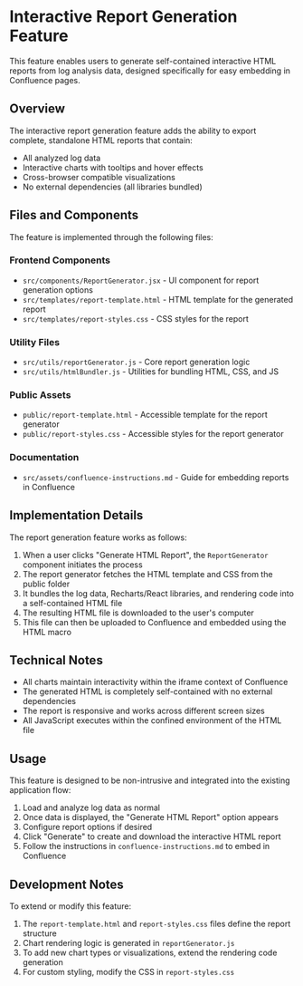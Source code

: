 # Interactive Report Generation Feature

This feature enables users to generate self-contained interactive HTML reports from log analysis data, designed specifically for easy embedding in Confluence pages.

## Overview

The interactive report generation feature adds the ability to export complete, standalone HTML reports that contain:

- All analyzed log data
- Interactive charts with tooltips and hover effects
- Cross-browser compatible visualizations
- No external dependencies (all libraries bundled)

## Files and Components

The feature is implemented through the following files:

### Frontend Components
- `src/components/ReportGenerator.jsx` - UI component for report generation options
- `src/templates/report-template.html` - HTML template for the generated report
- `src/templates/report-styles.css` - CSS styles for the report

### Utility Files
- `src/utils/reportGenerator.js` - Core report generation logic
- `src/utils/htmlBundler.js` - Utilities for bundling HTML, CSS, and JS

### Public Assets
- `public/report-template.html` - Accessible template for the report generator
- `public/report-styles.css` - Accessible styles for the report generator

### Documentation
- `src/assets/confluence-instructions.md` - Guide for embedding reports in Confluence

## Implementation Details

The report generation feature works as follows:

1. When a user clicks "Generate HTML Report", the `ReportGenerator` component initiates the process
2. The report generator fetches the HTML template and CSS from the public folder
3. It bundles the log data, Recharts/React libraries, and rendering code into a self-contained HTML file
4. The resulting HTML file is downloaded to the user's computer
5. This file can then be uploaded to Confluence and embedded using the HTML macro

## Technical Notes

- All charts maintain interactivity within the iframe context of Confluence
- The generated HTML is completely self-contained with no external dependencies
- The report is responsive and works across different screen sizes
- All JavaScript executes within the confined environment of the HTML file

## Usage

This feature is designed to be non-intrusive and integrated into the existing application flow:

1. Load and analyze log data as normal
2. Once data is displayed, the "Generate HTML Report" option appears
3. Configure report options if desired
4. Click "Generate" to create and download the interactive HTML report
5. Follow the instructions in `confluence-instructions.md` to embed in Confluence

## Development Notes

To extend or modify this feature:

1. The `report-template.html` and `report-styles.css` files define the report structure
2. Chart rendering logic is generated in `reportGenerator.js`
3. To add new chart types or visualizations, extend the rendering code generation
4. For custom styling, modify the CSS in `report-styles.css`
